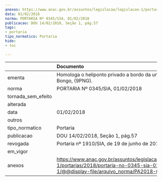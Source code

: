 ```yaml
---
anexos: https://www.anac.gov.br/assuntos/legislacao/legislacao-1/portarias/2018/portaria-no-0345-sia-01-02-2018-1/@@display-file/arquivo_norma/PA2018-0345.pdf
data: 01/02/2018
norma: PORTARIA Nº 0345/SIA, 01/02/2018
publicacao: DOU 14/02/2018, Seção 1, pág.57
tags:
- portaria
tipo_normatico: Portaria
hide: 
- toc 
 
---
```


|                    | Documento                                                                                                                                              |
|:-------------------|:-------------------------------------------------------------------------------------------------------------------------------------------------------|
| ementa             | Homologa o heliponto privado a bordo da unidade Bongo, (9PNG).                                                                                         |
| norma              | PORTARIA Nº 0345/SIA, 01/02/2018                                                                                                                       |
| tornada_sem_efeito |                                                                                                                                                        |
| alterada           |                                                                                                                                                        |
| data               | 01/02/2018                                                                                                                                             |
| outros             |                                                                                                                                                        |
| tipo_normatico     | Portaria                                                                                                                                               |
| publicacao         | DOU 14/02/2018, Seção 1, pág.57                                                                                                                        |
| revogada           | Portaria nº 1910/SIA, de 19 de junho de 2018.                                                                                                          |
| em_vigor           |                                                                                                                                                        |
| anexos             | https://www.anac.gov.br/assuntos/legislacao/legislacao-1/portarias/2018/portaria-no-0345-sia-01-02-2018-1/@@display-file/arquivo_norma/PA2018-0345.pdf |